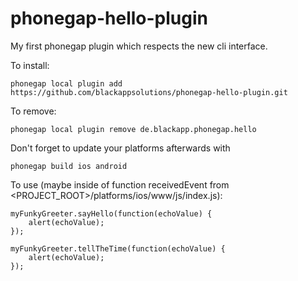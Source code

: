 phonegap-hello-plugin
=====================

My first phonegap plugin which respects the new cli interface.

To install:

    phonegap local plugin add https://github.com/blackappsolutions/phonegap-hello-plugin.git

To remove:

    phonegap local plugin remove de.blackapp.phonegap.hello

Don't forget to update your platforms afterwards with

    phonegap build ios android

To use (maybe inside of function receivedEvent from <PROJECT_ROOT>/platforms/ios/www/js/index.js):

    myFunkyGreeter.sayHello(function(echoValue) {
        alert(echoValue);
    });
      
    myFunkyGreeter.tellTheTime(function(echoValue) {
        alert(echoValue);
    });


